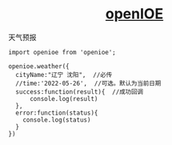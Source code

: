 <h1 align="center">
 <a href="http://www.openioe.net/" target="_blank">
    openIOE
  </a>
</h1>

天气预报


```
import openioe from 'openioe';

openioe.weather({
  cityName:"辽宁 沈阳",  //必传
  //time:'2022-05-26',  //可选。默认为当前日期
  success:function(result){  //成功回调
      console.log(result)
  },
  error:function(status){
    console.log(status)
  }
})
```

